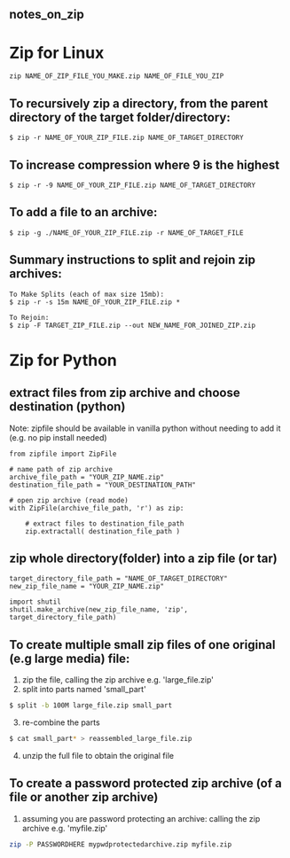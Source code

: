 ## notes_on_zip

# Zip for Linux

```
zip NAME_OF_ZIP_FILE_YOU_MAKE.zip NAME_OF_FILE_YOU_ZIP
```

## To recursively zip a directory, from the parent directory of the target folder/directory:

```
$ zip -r NAME_OF_YOUR_ZIP_FILE.zip NAME_OF_TARGET_DIRECTORY
```

## To increase compression where 9 is the highest
```
$ zip -r -9 NAME_OF_YOUR_ZIP_FILE.zip NAME_OF_TARGET_DIRECTORY
```



## To add a file to an archive:
```
$ zip -g ./NAME_OF_YOUR_ZIP_FILE.zip -r NAME_OF_TARGET_FILE
```

## Summary instructions to split and rejoin zip archives:
```
To Make Splits (each of max size 15mb):
$ zip -r -s 15m NAME_OF_YOUR_ZIP_FILE.zip *

To Rejoin:
$ zip -F TARGET_ZIP_FILE.zip --out NEW_NAME_FOR_JOINED_ZIP.zip
```


# Zip for Python

## extract files from zip archive and choose destination (python)
Note: zipfile should be available in vanilla python without needing to add it (e.g. no pip install needed)

```
from zipfile import ZipFile 
  
# name path of zip archive
archive_file_path = "YOUR_ZIP_NAME.zip"
destination_file_path = "YOUR_DESTINATION_PATH"
  
# open zip archive (read mode)
with ZipFile(archive_file_path, 'r') as zip: 

    # extract files to destination_file_path
    zip.extractall( destination_file_path )

```


## zip whole directory(folder) into a zip file (or tar)

```
target_directory_file_path = "NAME_OF_TARGET_DIRECTORY"
new_zip_file_name = "YOUR_ZIP_NAME.zip"

import shutil
shutil.make_archive(new_zip_file_name, 'zip', target_directory_file_path)
```

## To create multiple small zip files of one original (e.g large media) file:

1. zip the file, calling the zip archive e.g. 'large_file.zip'
2. split into parts named 'small_part'
```bash
$ split -b 100M large_file.zip small_part
```
3. re-combine the parts
```bash
$ cat small_part* > reassembled_large_file.zip
```
4. unzip the full file to obtain the original file

## To create a password protected zip archive (of a file or another zip archive)

1. assuming you are password protecting an archive: calling the zip archive e.g. 'myfile.zip'
```bash
zip -P PASSWORDHERE mypwdprotectedarchive.zip myfile.zip
```




